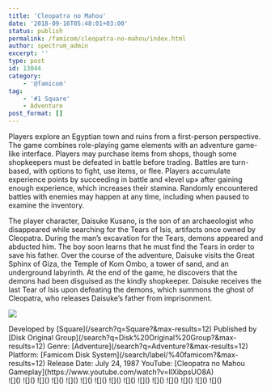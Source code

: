 ```yaml
---
title: 'Cleopatra no Mahou'
date: '2018-09-16T05:48:01+03:00'
status: publish
permalink: /famicom/cleopatra-no-mahou/index.html
author: spectrum_admin
excerpt: ''
type: post
id: 13044
category:
    - '@famicom'
tag:
    - '#1 Square'
    - Adventure
post_format: []
---
```

Players explore an Egyptian town and ruins from a first-person perspective. The game combines role-playing game elements with an adventure game-like interface. Players may purchase items from shops, though some shopkeepers must be defeated in battle before trading. Battles are turn-based, with options to fight, use items, or flee. Players accumulate experience points by succeeding in battle and «level up» after gaining enough experience, which increases their stamina. Randomly encountered battles with enemies may happen at any time, including when paused to examine the inventory.

The player character, Daisuke Kusano, is the son of an archaeologist who disappeared while searching for the Tears of Isis, artifacts once owned by Cleopatra. During the man’s excavation for the Tears, demons appeared and abducted him. The boy soon learns that he must find the Tears in order to save his father. Over the course of the adventure, Daisuke visits the Great Sphinx of Giza, the Temple of Kom Ombo, a tower of sand, and an underground labyrinth. At the end of the game, he discovers that the demons had been disguised as the kindly shopkeeper. Daisuke receives the last Tear of Isis upon defeating the demons, which summons the ghost of Cleopatra, who releases Daisuke’s father from imprisonment.

![](https://wsrv.nl/?url=https://images.launchbox-app.com/26513d05-2f5d-4b83-a27c-18bcfbcd9932.jpg&output=webp&maxage=1d)

<div class="game-info">Developed by [Square](/search?q=Square?&max-results=12)  
Published by [Disk Original Group](/search?q=Disk%20Original%20Group?&max-results=12)  
Genre: [Adventure](/search?q=Adventure?&max-results=12)  
Platform: [Famicom Disk System](/search/label/%40famicom?&amp;max-results=12)  
Release Date: July 24, 1987  
YouTube: [Cleopatra no Mahou Gameplay](https://www.youtube.com/watch?v=IlXibpsUO8A)</div><div class="game-media">![]() ![]() ![]() ![]() ![]() ![]() ![]() ![]() ![]() ![]() ![]() ![]() ![]() ![]() ![]()</div>